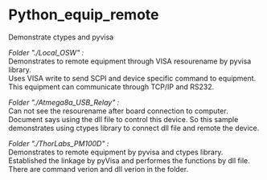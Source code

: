 # Python_equip_remote
Demonstrate ctypes and pyvisa    
    
*Folder "./Local_OSW" :*    
Demonstrates to remote equipment through VISA resourename by pyvisa library.    
Uses VISA write to send SCPI and device specific command to equipment.    
This equipment can communicate through TCP/IP and RS232.
    
*Folder "./Atmega8a_USB_Relay" :*    
Can not see the resourename after board connection to computer.    
Document says using the dll file to control this device.
So this sample demonstrates using ctypes library to connect dll file and remote the device.    
  
*Folder "./ThorLabs_PM100D" :*    
Demonstrates to remote equipment by pyvisa and ctypes library.    
Established the linkage by pyVisa and performes the functions by dll file.    
There are command verion and dll verion in the folder.    
